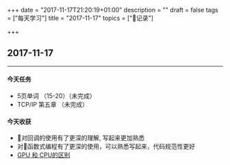 +++
date = "2017-11-17T21:20:19+01:00"
description = ""
draft = false
tags = ["每天学习"]
title = "2017-11-17"
topics = ["记录"]

+++

## 2017-11-17

---
#### 今天任务
* 5页单词 （15-20）（未完成）
* TCP/IP 第五章 （未完成）

#### 今天收获

* 对回调的使用有了更深的理解, 写起来更加熟悉
* 对函数式编程有了更深的使用，可以熟悉写起来，代码规范性更好
* [GPU 和 CPU的区别](https://www.zhihu.com/question/19903344)
